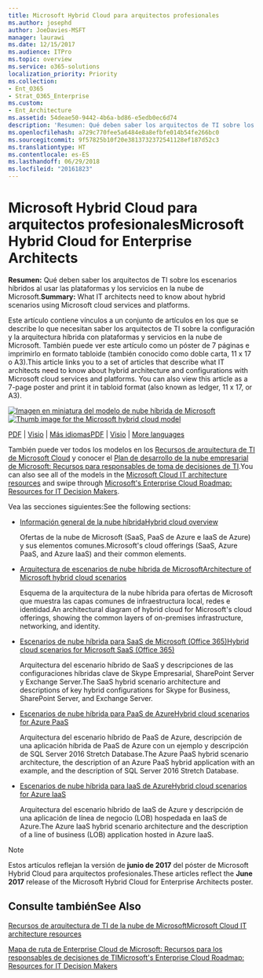 ```yaml
---
title: Microsoft Hybrid Cloud para arquitectos profesionales
ms.author: josephd
author: JoeDavies-MSFT
manager: laurawi
ms.date: 12/15/2017
ms.audience: ITPro
ms.topic: overview
ms.service: o365-solutions
localization_priority: Priority
ms.collection:
- Ent_O365
- Strat_O365_Enterprise
ms.custom:
- Ent_Architecture
ms.assetid: 54deae50-9442-4b6a-bd86-e5edb0ec6d74
description: 'Resumen: Qué deben saber los arquitectos de TI sobre los escenarios híbridos al usar las plataformas y los servicios en la nube de Microsoft.'
ms.openlocfilehash: a729c770fee5a6484e8a8efbfe014b54fe266bc0
ms.sourcegitcommit: 9f57825b10f20e3813732372541128ef187d52c3
ms.translationtype: HT
ms.contentlocale: es-ES
ms.lasthandoff: 06/29/2018
ms.locfileid: "20161823"
---
```

# <a name="microsoft-hybrid-cloud-for-enterprise-architects"></a><span data-ttu-id="0794f-103">Microsoft Hybrid Cloud para arquitectos profesionales</span><span class="sxs-lookup"><span data-stu-id="0794f-103">Microsoft Hybrid Cloud for Enterprise Architects</span></span>

 <span data-ttu-id="0794f-104">**Resumen:** Qué deben saber los arquitectos de TI sobre los escenarios híbridos al usar las plataformas y los servicios en la nube de Microsoft.</span><span class="sxs-lookup"><span data-stu-id="0794f-104">**Summary:** What IT architects need to know about hybrid scenarios using Microsoft cloud services and platforms.</span></span>
  
<span data-ttu-id="0794f-p101">Este artículo contiene vínculos a un conjunto de artículos en los que se describe lo que necesitan saber los arquitectos de TI sobre la configuración y la arquitectura híbrida con plataformas y servicios en la nube de Microsoft. También puede ver este artículo como un póster de 7 páginas e imprimirlo en formato tabloide (también conocido como doble carta, 11 x 17 o A3).</span><span class="sxs-lookup"><span data-stu-id="0794f-p101">This article links you to a set of articles that describe what IT architects need to know about hybrid architecture and configurations with Microsoft cloud services and platforms. You can also view this article as a 7-page poster and print it in tabloid format (also known as ledger, 11 x 17, or A3).</span></span>
  
<span data-ttu-id="0794f-107">[![Imagen en miniatura del modelo de nube híbrida de Microsoft](images/Hybrid_Poster/Hybrid_Cloud_Thumbnail.png)](https://www.microsoft.com/download/details.aspx?id=54424
)</span><span class="sxs-lookup"><span data-stu-id="0794f-107">[![Thumb image for the Microsoft hybrid cloud model](images/Hybrid_Poster/Hybrid_Cloud_Thumbnail.png)](https://www.microsoft.com/download/details.aspx?id=54424
)</span></span>
  
<span data-ttu-id="0794f-108">[PDF](https://go.microsoft.com/fwlink/p/?linkid=842082) | [Visio](https://go.microsoft.com/fwlink/p/?linkid=842083) | 
[Más idiomas](https://www.microsoft.com/download/details.aspx?id=54424)</span><span class="sxs-lookup"><span data-stu-id="0794f-108">[PDF](https://go.microsoft.com/fwlink/p/?linkid=842082) | [Visio](https://go.microsoft.com/fwlink/p/?linkid=842083) | 
[More languages](https://www.microsoft.com/download/details.aspx?id=54424)</span></span>
  
<span data-ttu-id="0794f-109">También puede ver todos los modelos en los [Recursos de arquitectura de TI de Microsoft Cloud](microsoft-cloud-it-architecture-resources.md) y conocer el [Plan de desarrollo de la nube empresarial de Microsoft: Recursos para responsables de toma de decisiones de TI](https://aka.ms/cloudarchitecture).</span><span class="sxs-lookup"><span data-stu-id="0794f-109">You can also see all of the models in the [Microsoft Cloud IT architecture resources](microsoft-cloud-it-architecture-resources.md) and swipe through [Microsoft's Enterprise Cloud Roadmap: Resources for IT Decision Makers](https://aka.ms/cloudarchitecture).</span></span>
  
<span data-ttu-id="0794f-110">Vea las secciones siguientes:</span><span class="sxs-lookup"><span data-stu-id="0794f-110">See the following sections:</span></span>
  
- [<span data-ttu-id="0794f-111">Información general de la nube híbrida</span><span class="sxs-lookup"><span data-stu-id="0794f-111">Hybrid cloud overview</span></span>](hybrid-cloud-overview.md)
    
    <span data-ttu-id="0794f-112">Ofertas de la nube de Microsoft (SaaS, PaaS de Azure e IaaS de Azure) y sus elementos comunes.</span><span class="sxs-lookup"><span data-stu-id="0794f-112">Microsoft's cloud offerings (SaaS, Azure PaaS, and Azure IaaS) and their common elements.</span></span>
    
- [<span data-ttu-id="0794f-113">Arquitectura de escenarios de nube híbrida de Microsoft</span><span class="sxs-lookup"><span data-stu-id="0794f-113">Architecture of Microsoft hybrid cloud scenarios</span></span>](architecture-of-microsoft-hybrid-cloud-scenarios.md)
    
    <span data-ttu-id="0794f-114">Esquema de la arquitectura de la nube híbrida para ofertas de Microsoft que muestra las capas comunes de infraestructura local, redes e identidad.</span><span class="sxs-lookup"><span data-stu-id="0794f-114">An architectural diagram of hybrid cloud for Microsoft's cloud offerings, showing the common layers of on-premises infrastructure, networking, and identity.</span></span>
    
- [<span data-ttu-id="0794f-115">Escenarios de nube híbrida para SaaS de Microsoft (Office 365)</span><span class="sxs-lookup"><span data-stu-id="0794f-115">Hybrid cloud scenarios for Microsoft SaaS (Office 365)</span></span>](hybrid-cloud-scenarios-for-microsoft-saas-office-365.md)
    
    <span data-ttu-id="0794f-116">Arquitectura del escenario híbrido de SaaS y descripciones de las configuraciones híbridas clave de Skype Empresarial, SharePoint Server y Exchange Server.</span><span class="sxs-lookup"><span data-stu-id="0794f-116">The SaaS hybrid scenario architecture and descriptions of key hybrid configurations for Skype for Business, SharePoint Server, and Exchange Server.</span></span>
    
- [<span data-ttu-id="0794f-117">Escenarios de nube híbrida para PaaS de Azure</span><span class="sxs-lookup"><span data-stu-id="0794f-117">Hybrid cloud scenarios for Azure PaaS</span></span>](hybrid-cloud-scenarios-for-azure-paas.md)
    
    <span data-ttu-id="0794f-118">Arquitectura del escenario híbrido de PaaS de Azure, descripción de una aplicación híbrida de PaaS de Azure con un ejemplo y descripción de SQL Server 2016 Stretch Database.</span><span class="sxs-lookup"><span data-stu-id="0794f-118">The Azure PaaS hybrid scenario architecture, the description of an Azure PaaS hybrid application with an example, and the description of SQL Server 2016 Stretch Database.</span></span>
    
- [<span data-ttu-id="0794f-119">Escenarios de nube híbrida para IaaS de Azure</span><span class="sxs-lookup"><span data-stu-id="0794f-119">Hybrid cloud scenarios for Azure IaaS</span></span>](hybrid-cloud-scenarios-for-azure-iaas.md)
    
    <span data-ttu-id="0794f-120">Arquitectura del escenario híbrido de IaaS de Azure y descripción de una aplicación de línea de negocio (LOB) hospedada en IaaS de Azure.</span><span class="sxs-lookup"><span data-stu-id="0794f-120">The Azure IaaS hybrid scenario architecture and the description of a line of business (LOB) application hosted in Azure IaaS.</span></span>
    
> [!NOTE]
> <span data-ttu-id="0794f-121">Estos artículos reflejan la versión de **junio de 2017** del póster de Microsoft Hybrid Cloud para arquitectos profesionales.</span><span class="sxs-lookup"><span data-stu-id="0794f-121">These articles reflect the **June 2017** release of the Microsoft Hybrid Cloud for Enterprise Architects poster.</span></span>
  
## <a name="see-also"></a><span data-ttu-id="0794f-122">Consulte también</span><span class="sxs-lookup"><span data-stu-id="0794f-122">See Also</span></span>

[<span data-ttu-id="0794f-123">Recursos de arquitectura de TI de la nube de Microsoft</span><span class="sxs-lookup"><span data-stu-id="0794f-123">Microsoft Cloud IT architecture resources</span></span>](microsoft-cloud-it-architecture-resources.md)

[<span data-ttu-id="0794f-124">Mapa de ruta de Enterprise Cloud de Microsoft: Recursos para los responsables de decisiones de TI</span><span class="sxs-lookup"><span data-stu-id="0794f-124">Microsoft's Enterprise Cloud Roadmap: Resources for IT Decision Makers</span></span>](https://sway.com/FJ2xsyWtkJc2taRD)



